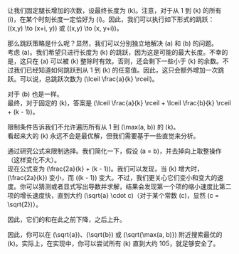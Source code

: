 让我们固定腿长增加的次数，设最终长度为 \(k\)。注意，对于从 1 到 \(k\) 的所有 \(i\)，在某个时刻长度一定恰好为 \(i\)。因此，我们可以执行如下形式的跳跃：  
\((x,y) \to (x+i, y)\) 或 \((x,y) \to (x, y+i)\)。

那么跳跃策略是什么呢？显然，我们可以分别独立地解决 \(a\) 和 \(b\) 的问题。  
考虑 \(a\)。我们希望只进行长度为 \(k\) 的跳跃，因为这是可能的最大长度。不幸的是，这只在 \(a\) 可以被 \(k\) 整除时有效。否则，还会剩下一些小于 \(k\) 的余数。不过我们已经知道如何跳跃到从 1 到 \(k\) 的任意值。因此，这只会额外增加一次跳跃。可以说，总跳跃次数为 \(\lceil \frac{a}{k} \rceil\)。

对于 \(b\) 也是一样。  
最终，对于固定的 \(k\)，答案是 \(\lceil \frac{a}{k} \rceil + \lceil \frac{b}{k} \rceil + (k - 1)\)。

限制条件告诉我们不允许遍历所有从 1 到 \(\max(a, b)\) 的 \(k\)。  
看起来大的 \(k\) 永远不会是最优解，但我们需要基于一些直觉来分析。

通过研究公式来限制选择。我们简化一下，假设 \(a = b\)，并去掉向上取整操作（这样变化不大）。  
现在公式变为 \(\frac{2a}{k} + (k - 1)\)。我们可以发现，当 \(k\) 增大时，\(\frac{2a}{k}\) 变小，而 \((k - 1)\) 变大。不过，我们更关心它们变小和变大的速度。你可以猜测或者显式写出导数并求解，结果会发现第一个项的缩小速度比第二项的增长速度快，直到大约 \(\sqrt{a} \cdot c\)（对于某个常数 \(c\)，显然 \(c = \sqrt{2}\)）。

因此，它们的和在此之前下降，之后上升。

因此，你可以在 \(\sqrt{a}\)、\(\sqrt{b}\) 或 \(\sqrt{\max(a, b)}\) 附近搜索最优的 \(k\)。实际上，在实现中，你可以尝试所有 \(k\) 直到大约 105，就足够安全了。